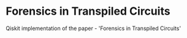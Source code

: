 # Forensics in Transpiled Circuits
Qiskit implementation of the paper - 'Forensics in Transpiled Circuits'


